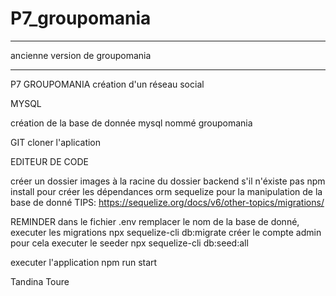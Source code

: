 # P7_groupomania
***********************************************
ancienne version de groupomania
***********************************************
P7 GROUPOMANIA création d'un réseau social

MYSQL

création de la base de donnée mysql nommé groupomania

GIT
cloner l'aplication

EDITEUR DE CODE

créer un dossier images à la racine du dossier backend s'il n'éxiste pas
npm install pour créer les dépendances
orm sequelize pour la manipulation de la base de donné
TIPS: https://sequelize.org/docs/v6/other-topics/migrations/

REMINDER
dans le fichier .env remplacer le nom de la base de donné,
executer les migrations
npx sequelize-cli db:migrate
créer le compte admin pour cela executer le seeder
npx sequelize-cli db:seed:all

executer l'application
npm run start

Tandina Toure
